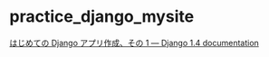 # practice_django_mysite
[はじめての Django アプリ作成、その 1 — Django 1.4 documentation](http://docs.djangoproject.jp/en/latest/intro/tutorial01.html)  
